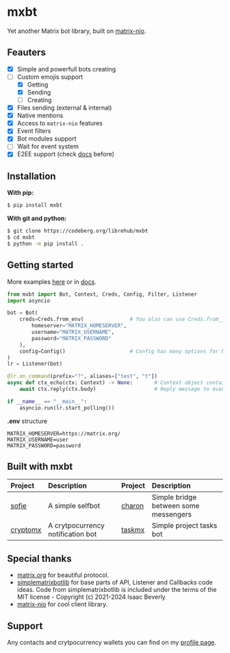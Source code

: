 # mxbt 

Yet another Matrix bot library, built on [matrix-nio](https://github.com/matrix-nio/matrix-nio).

## Feauters

- [x] Simple and powerfull bots creating
- [ ] Custom emojis support
    - [x] Getting
    - [x] Sending
    - [ ] Creating
- [x] Files sending (external & internal)
- [x] Native mentions
- [x] Access to `matrix-nio` features
- [x] Event filters
- [x] Bot modules support
- [ ] Wait for event system
- [x] E2EE support (check [docs](docs/encryption.md) before)

## Installation

**With pip:**

```sh
$ pip install mxbt
```

**With git and python:**

```sh
$ git clone https://codeberg.org/librehub/mxbt
$ cd mxbt
$ python -m pip install . 
```

## Getting started

More examples [here](examples/) or in [docs](https://librehub.codeberg.page/mxbt/).

```python
from mxbt import Bot, Context, Creds, Config, Filter, Listener
import asyncio

bot = Bot(
    creds=Creds.from_env(               # You also can use Creds.from_json and just Creds() 
        homeserver="MATRIX_HOMESERVER",
        username="MATRIX_USERNAME",
        password="MATRIX_PASSWORD"
    ),                               
    config=Config()                     # Config has many options for bot, like prefix, selfbot, encryption, etc...
)
lr = Listener(bot)

@lr.on_command(prefix="?", aliases=["test", "t"])
async def ctx_echo(ctx: Context) -> None:       # Context object contains main info about event
    await ctx.reply(ctx.body)                   # Reply message to event room

if __name__ == "__main__":
    asyncio.run(lr.start_polling())
```

**.env** structure
```env
MATRIX_HOMESERVER=https://matrix.org/
MATRIX_USERNAME=user
MATRIX_PASSWORD=password
```

## Built with mxbt

| Project                                               | Description                       | Project                                           | Description                           |
| :---                                                  | :---                              | :---                                              | :---                                  |
| [sofie](https://codeberg.org/librehub/sofie)          | A simple selfbot                  | [charon](https://codeberg.org/librehub/charon)    | Simple bridge between some messengers |
| [cryptomx](https://codeberg.org/librehub/cryptomx)    | A crytpocurrency notification bot | [taskmx](https://codeberg.org/librehub/taskmx)    | Simple project tasks bot              |

## Special thanks

* [matrix.org](https://matrix.org) for beautiful protocol.
* [simplematrixbotlib](https://codeberg.org/imbev/simplematrixbotlib) for base parts of API, Listener and Callbacks code ideas. 
Code from simplematrixbotlib is included under the terms of the MIT license - Copyright (c) 2021-2024 Isaac Beverly
* [matrix-nio](https://github.com/poljar/matrix-nio) for cool client library.

## Support

Any contacts and crytpocurrency wallets you can find on my [profile page](https://warlock.codeberg.page).


